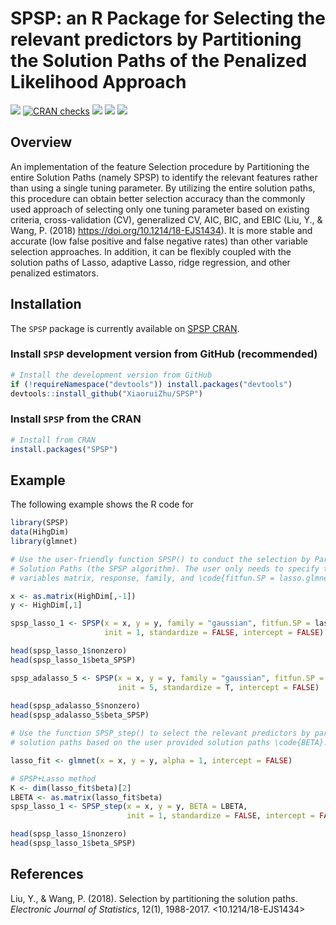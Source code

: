 # SPSP: an R Package for Selecting the relevant predictors by Partitioning the Solution Paths of the Penalized Likelihood Approach

<!-- badges: start -->

[![](https://img.shields.io/cran/v/SPSP?logo=R)](https://cran.r-project.org/package=SPSP)
[![CRAN checks](https://cranchecks.info/badges/summary/SPSP)](https://cran.r-project.org/web/checks/check_results_SPSP.html)
[![](https://cranlogs.r-pkg.org/badges/grand-total/SPSP?color=blue)](https://cranlogs.r-pkg.org/badges/grand-total/SPSP)
[![](https://cranlogs.r-pkg.org/badges/last-month/SPSP?color=green)](https://cranlogs.r-pkg.org/badges/last-month/SPSP?color=green)
[![](https://cranlogs.r-pkg.org/badges/last-week/SPSP?color=yellow)](https://cranlogs.r-pkg.org/badges/last-week/SPSP?color=yellow)

<!-- badges: end -->

Overview
--------

An implementation of the feature Selection procedure by Partitioning the entire Solution Paths
(namely SPSP) to identify the relevant features rather than using a single tuning parameter. 
By utilizing the entire solution paths, this procedure can obtain better selection accuracy than 
the commonly used approach of selecting only one tuning parameter based on existing criteria, 
cross-validation (CV), generalized CV, AIC, BIC, and EBIC (Liu, Y., & Wang, P. (2018) 
https://doi.org/10.1214/18-EJS1434). It is more stable and accurate (low false positive and false negative
rates) than other variable selection approaches. In addition, it can be flexibly coupled with 
the solution paths of Lasso, adaptive Lasso, ridge regression,  and other penalized estimators.

## Installation

The `SPSP` package is currently available on [SPSP CRAN](https://CRAN.R-project.org/package=SPSP).

### Install `SPSP` development version from GitHub (recommended)

``` r
# Install the development version from GitHub
if (!requireNamespace("devtools")) install.packages("devtools")
devtools::install_github("XiaoruiZhu/SPSP")
```

### Install `SPSP` from the CRAN

``` r
# Install from CRAN
install.packages("SPSP")
```


## Example

The following example shows the R code for 

``` r
library(SPSP)
data(HihgDim)
library(glmnet)

# Use the user-friendly function SPSP() to conduct the selection by Partitioning the 
# Solution Paths (the SPSP algorithm). The user only needs to specify the independent 
# variables matrix, response, family, and \code{fitfun.SP = lasso.glmnet}. 

x <- as.matrix(HighDim[,-1])
y <- HighDim[,1]

spsp_lasso_1 <- SPSP(x = x, y = y, family = "gaussian", fitfun.SP = lasso.glmnet,
                     init = 1, standardize = FALSE, intercept = FALSE)

head(spsp_lasso_1$nonzero)
head(spsp_lasso_1$beta_SPSP)

spsp_adalasso_5 <- SPSP(x = x, y = y, family = "gaussian", fitfun.SP = adalasso.glmnet,
                        init = 5, standardize = T, intercept = FALSE)
                              
head(spsp_adalasso_5$nonzero)
head(spsp_adalasso_5$beta_SPSP)

# Use the function SPSP_step() to select the relevant predictors by partitioning the 
# solution paths based on the user provided solution paths \code{BETA}. 

lasso_fit <- glmnet(x = x, y = y, alpha = 1, intercept = FALSE)

# SPSP+Lasso method
K <- dim(lasso_fit$beta)[2]
LBETA <- as.matrix(lasso_fit$beta)
spsp_lasso_1 <- SPSP_step(x = x, y = y, BETA = LBETA, 
                          init = 1, standardize = FALSE, intercept = FALSE)

head(spsp_lasso_1$nonzero)
head(spsp_lasso_1$beta_SPSP)
```

References
----------

Liu, Y., & Wang, P. (2018). Selection by partitioning the solution paths. *Electronic Journal of Statistics*, 12(1), 1988-2017. <10.1214/18-EJS1434>


